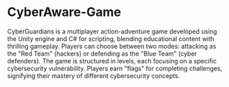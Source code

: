 # CyberAware-Game
CyberGuardians is a multiplayer action-adventure game developed using the Unity engine and C# for scripting, blending educational content with thrilling gameplay. Players can choose between two modes: attacking as the "Red Team" (hackers) or defending as the "Blue Team" (cyber defenders). The game is structured in levels, each focusing on a specific cybersecurity vulnerability. Players earn "flags" for completing challenges, signifying their mastery of different cybersecurity concepts.
